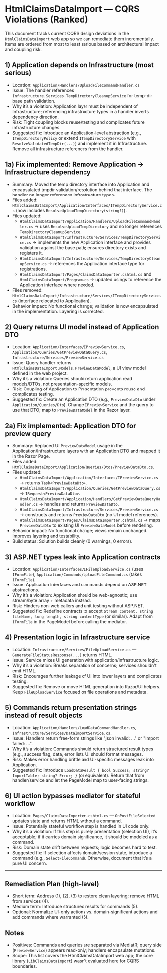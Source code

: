 # HtmlClaimsDataImport — CQRS Violations (Ranked)

This document tracks current CQRS design deviations in the `HtmlClaimsDataImport` web app so we can remediate them incrementally. Items are ordered from most to least serious based on architectural impact and coupling risk.

## 1) Application depends on Infrastructure (most serious)
- Location: `Application/Handlers/UploadFileCommandHandler.cs`
- Issue: The handler references `Infrastructure.Services.TempDirectoryCleanupService` for temp-dir base path validation.
- Why it’s a violation: Application layer must be independent of Infrastructure; referencing infrastructure types in a handler inverts dependency direction.
- Risk: Tight coupling blocks reuse/testing and complicates future infrastructure changes.
- Suggested fix: Introduce an Application-level abstraction (e.g., `ITempDirectoryPolicy` or extend `ITempDirectoryService` with `ResolveValidatedTempDir(...)`) and implement it in Infrastructure. Remove all infrastructure references from the handler.

## 1a) Fix implemented: Remove Application → Infrastructure dependency
- Summary: Moved the temp directory interface into Application and encapsulated tmpdir validation/resolution behind that interface. The handler no longer references infrastructure types.
- Files added: `HtmlClaimsDataImport/Application/Interfaces/ITempDirectoryService.cs` (now includes `ResolveUploadTempDirectory(string?)`).
- Files updated:
  - `HtmlClaimsDataImport/Application/Handlers/UploadFileCommandHandler.cs` → uses `ResolveUploadTempDirectory` and no longer references `TempDirectoryCleanupService`.
  - `HtmlClaimsDataImport/Infrastructure/Services/TempDirectoryService.cs` → implements the new Application interface and provides validation against the base path; ensures directory exists and registers it.
  - `HtmlClaimsDataImport/Infrastructure/Services/TempDirectoryCleanupService.cs` → references the Application interface type for registrations.
  - `HtmlClaimsDataImport/Pages/ClaimsDataImporter.cshtml.cs` and `HtmlClaimsDataImport/Program.cs` → updated usings to reference the Application interface where needed.
- Files removed: `HtmlClaimsDataImport/Infrastructure/Services/ITempDirectoryService.cs` (interface relocated to Application).
- Behavior impact: No functional change; validation is now encapsulated in the implementation. Layering is corrected.

## 2) Query returns UI model instead of Application DTO
- Location: `Application/Interfaces/IPreviewService.cs`, `Application/Queries/GetPreviewDataQuery.cs`, `Infrastructure/Services/PreviewService.cs`
- Issue: Query handler returns `HtmlClaimsDataImport.Models.PreviewDataModel`, a UI view model defined in the web project.
- Why it’s a violation: Queries should return application read models/DTOs, not presentation-specific models.
- Risk: Coupling of Application to Presentation prevents reuse and complicates testing.
- Suggested fix: Create an Application DTO (e.g., `PreviewDataDto` under `Application/Queries/Dto`). Change `IPreviewService` and the query to use that DTO; map to `PreviewDataModel` in the Razor layer.

## 2a) Fix implemented: Application DTO for preview query
- Summary: Replaced UI `PreviewDataModel` usage in the Application/Infrastructure layers with an Application DTO and mapped it in the Razor Page.
- Files added: `HtmlClaimsDataImport/Application/Queries/Dtos/PreviewDataDto.cs`.
- Files updated:
  - `HtmlClaimsDataImport/Application/Interfaces/IPreviewService.cs` → returns `Task<PreviewDataDto>`.
  - `HtmlClaimsDataImport/Application/Queries/GetPreviewDataQuery.cs` → `IRequest<PreviewDataDto>`.
  - `HtmlClaimsDataImport/Application/Handlers/GetPreviewDataQueryHandler.cs` → handles and returns `PreviewDataDto`.
  - `HtmlClaimsDataImport/Infrastructure/Services/PreviewService.cs` → constructs and returns `PreviewDataDto` (no UI model references).
  - `HtmlClaimsDataImport/Pages/ClaimsDataImporter.cshtml.cs` → maps `PreviewDataDto` to existing UI `PreviewDataModel` before rendering.
- Behavior impact: No functional change; views remain unchanged. Improves layering and testability.
- Build status: Solution builds cleanly (0 warnings, 0 errors).

## 3) ASP.NET types leak into Application contracts
- Location: `Application/Interfaces/IFileUploadService.cs` (uses `IFormFile`), `Application/Commands/UploadFileCommand.cs` (takes `IFormFile`).
- Issue: Application interfaces and commands depend on ASP.NET abstractions.
- Why it’s a violation: Application should be web-agnostic; use stream/byte array + metadata instead.
- Risk: Hinders non-web callers and unit testing without ASP.NET.
- Suggested fix: Redefine contracts to accept `Stream content, string fileName, long length, string contentType` (or similar). Adapt from `IFormFile` in the PageModel before calling the mediator.

## 4) Presentation logic in Infrastructure service
- Location: `Infrastructure/Services/FileUploadService.cs` — `GenerateFileStatusResponse(...)` returns HTML.
- Issue: Service mixes UI generation with application/infrastructure logic.
- Why it’s a violation: Breaks separation of concerns; services shouldn't emit HTML.
- Risk: Encourages further leakage of UI into lower layers and complicates testing.
- Suggested fix: Remove or move HTML generation into Razor/UI helpers. Keep `FileUploadService` focused on file operations and metadata.

## 5) Commands return presentation strings instead of result objects
- Location: `Application/Handlers/LoadDataCommandHandler.cs`, `Infrastructure/Services/DataImportService.cs`.
- Issue: Handlers return free-form strings like "json invalid: …" or "Import failed: …".
- Why it’s a violation: Commands should return structured result types (e.g., success flag, data, error list). UI should format messages.
- Risk: Makes error handling brittle and UI-specific messages leak into Application.
- Suggested fix: Introduce `LoadDataResult { bool Success; string? ImportTable; string? Error; }` (or equivalent). Return that from handler/service and let the PageModel map to user-facing strings.

## 6) UI action bypasses mediator for stateful workflow
- Location: `Pages/ClaimsDataImporter.cshtml.cs` — `OnPostFileSelected` updates state and returns HTML without a command.
- Issue: Potentially stateful workflow step is handled in UI code only.
- Why it’s a violation: If this step is purely presentation (selection UI), it’s acceptable; if it carries domain significance, it should be modeled as a command.
- Risk: Domain state drift between requests; logic becomes hard to test.
- Suggested fix: If selection affects domain/session state, introduce a command (e.g., `SelectFileCommand`). Otherwise, document that it’s a pure UI concern.

---

## Remediation Plan (high-level)
- Short term: Address (1), (2), (3) to restore clean layering; remove HTML from services (4).
- Medium term: Introduce structured results for commands (5).
- Optional: Normalize UI-only actions vs. domain-significant actions and add commands where warranted (6).

## Notes
- Positives: Commands and queries are separated via MediatR; query side (`PreviewService`) appears read-only; handlers encapsulate mutations.
- Scope: This list covers the HtmlClaimsDataImport web app; the core library (`LibClaimsDataImport`) wasn’t evaluated here for CQRS boundaries.
